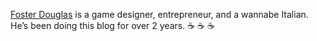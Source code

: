 [Foster Douglas](/about) is a game designer, entrepreneur, and a wannabe Italian. He’s been doing this blog for over 2 years. :coffee: :coffee: :coffee:

